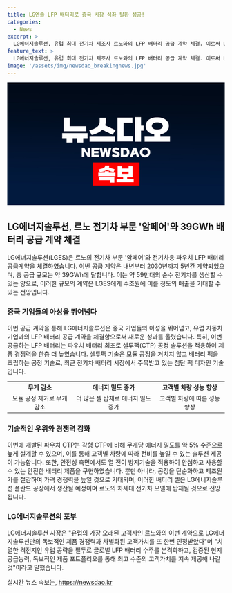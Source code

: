 ```yaml
---
title: LG엔솔 LFP 배터리로 중국 시장 석좌 탈환 성공!
categories:
  - News
excerpt: >
  LG에너지솔루션, 유럽 최대 전기차 제조사 르노와의 LFP 배터리 공급 계약 체결. 이로써 LG의 경쟁력은 크게 강화될 전망. 파우치 CTP 기술을 통해 에너지 밀도 높이고 안전성 강화. 제조원가 절감과 가격 경쟁력 높임. 국내 기업으로는 처음으로 차량용 LFP 배터리 공급 체결하여 중국 기업들의 압도적인 지배를 깨는 의미. 폴란드 공장에서 생산되어 르노 전기차에 탑재될 예정. LG에너지솔루션은 유럽 공략을 통해 글로벌 시장에서도 선전하고 있음.
feature_text: >
  LG에너지솔루션, 유럽 최대 전기차 제조사 르노와의 LFP 배터리 공급 계약 체결. 이로써 LG의 경쟁력은 크게 강화될 전망. 파우치 CTP 기술을 통해 에너지 밀도 높이고 안전성 강화. 제조원가 절감과 가격 경쟁력 높임. 국내 기업으로는 처음으로 차량용 LFP 배터리 공급 체결하여 중국 기업들의 압도적인 지배를 깨는 의미. 폴란드 공장에서 생산되어 르노 전기차에 탑재될 예정. LG에너지솔루션은 유럽 공략을 통해 글로벌 시장에서도 선전하고 있음.
image: '/assets/img/newsdao_breakingnews.jpg'
---
```


<p><img src="/assets/img/newsdao_breakingnews.jpg" alt="implanttips 속보" /></p>

<h2 data-ke-size="size26">LG에너지솔루션, 르노 전기차 부문 '암페어'와 39GWh 배터리 공급 계약 체결</h2>

<p data-ke-size="size16">LG에너지솔루션(LGES)은 르노의 전기차 부문 '암페어'와 전기차용 파우치 LFP 배터리 공급계약을 체결하였습니다. 이번 공급 계약은 내년부터 2030년까지 5년간 계약되었으며, 총 공급 규모는 약 39GWh에 달합니다. 이는 약 59만대의 순수 전기차를 생산할 수 있는 양으로, 이러한 규모의 계약은 LGES에게 수조원에 이를 정도의 매출을 기대할 수 있는 전망입니다.</p>

<h3 data-ke-size="size20">중국 기업들의 아성을 뛰어넘다</h3>

<p data-ke-size="size16">이번 공급 계약을 통해 LG에너지솔루션은 중국 기업들의 아성을 뛰어넘고, 유럽 자동차 기업과의 LFP 배터리 공급 계약을 체결함으로써 새로운 성과를 올렸습니다. 특히, 이번 공급하는 LFP 배터리는 파우치 배터리 최초로 셀투팩(CTP) 공정 솔루션을 적용하여 제품 경쟁력을 한층 더 높였습니다. 셀투팩 기술은 모듈 공정을 거치지 않고 배터리 팩을 조립하는 공정 기술로, 최근 전기차 배터리 시장에서 주목받고 있는 첨단 팩 디자인 기술입니다.</p>

<table style="width: 100%;">
<tbody>
<tr>
<td style="text-align: center; height: 17px;"><b>무게 감소</b></td>
<td style="text-align: center; height: 17px;"><b>에너지 밀도 증가</b></td>
<td style="text-align: center; height: 17px;"><b>고객별 차량 성능 향상</b></td>
</tr>
<tr>
<td style="text-align: center;">모듈 공정 제거로 무게 감소</td>
<td style="text-align: center;">더 많은 셀 탑재로 에너지 밀도 증가</td>
<td style="text-align: center;">고객별 차량에 따른 성능 향상</td>
</tr>
</tbody>
</table>

<h3 data-ke-size="size20">기술적인 우위와 경쟁력 강화</h3>

<p data-ke-size="size16">이번에 개발된 파우치 CTP는 각형 CTP에 비해 무게당 에너지 밀도를 약 5% 수준으로 높게 설계할 수 있으며, 이를 통해 고객별 차량에 따라 전비를 높일 수 있는 솔루션 제공이 가능합니다. 또한, 안전성 측면에서도 열 전이 방지기술을 적용하여 안심하고 사용할 수 있는 안전한 배터리 제품을 구현하였습니다. 뿐만 아니라, 공정을 단순화하고 제조원가를 절감하여 가격 경쟁력을 높일 것으로 기대되며, 이러한 배터리 셀은 LG에너지솔루션 폴란드 공장에서 생산될 예정이며 르노의 차세대 전기차 모델에 탑재될 것으로 전망됩니다.</p>

<h3 data-ke-size="size20">LG에너지솔루션의 포부</h3>

<p data-ke-size="size16">LG에너지솔루션 사장은 "유럽의 가장 오래된 고객사인 르노와의 이번 계약으로 LG에너지솔루션만의 독보적인 제품 경쟁력과 차별화된 고객가치를 또 한번 인정받았다"며 "치열한 격전지인 유럽 공략을 필두로 글로벌 LFP 배터리 수주를 본격화하고, 검증된 현지 공급능력, 독보적인 제품 포트폴리오를 통해 최고 수준의 고객가치를 지속 제공해 나갈 것"이라고 말했습니다.</p>
실시간 뉴스 속보는, <a href="https://newsdao.kr" rel="dofollow">https://newsdao.kr</a>


